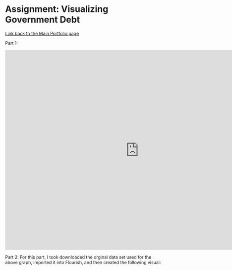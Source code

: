 # Assignment: Visualizing Government Debt

[Link back to the Main Portfolio page](/katiewinter017.github.io/Winter-Portfolio)

Part 1: 

<iframe src="https://data.oecd.org/chart/6Bhy" width="860" height="645" style="border: 0" mozallowfullscreen="true" webkitallowfullscreen="true" allowfullscreen="true"><a href="https://data.oecd.org/chart/6Bhy" target="_blank">OECD Chart: General government debt, Total, % of GDP, Annual, 2020</a></iframe>


Part 2:
For this part, I took downloaded the orginal data set used for the above graph, imported it into Flourish, and then created the following visual:

<div class="flourish-embed flourish-chart" data-src="visualisation/8559765"><script src="https://public.flourish.studio/resources/embed.js"></script></div>
